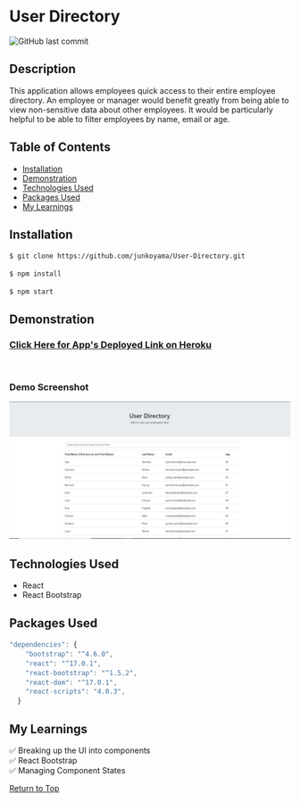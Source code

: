  # User Directory
<img alt="GitHub last commit" src="https://img.shields.io/github/last-commit/junkoyama/User-Directory">

## Description
This application allows employees quick access to their entire employee directory. An employee or manager would benefit greatly from being able to view non-sensitive data about other employees. It would be particularly helpful to be able to filter employees by name, email or age.

## Table of Contents
* [Installation](#Installation)
* [Demonstration](#Demonstration)
* [Technologies Used](#Technologies-Used)
* [Packages Used](#Technologies-Used)
* [My Learnings](#My-Learnings)


## Installation

```
$ git clone https://github.com/junkoyama/User-Directory.git

$ npm install

$ npm start
```
## Demonstration
### [Click Here for App's Deployed Link on Heroku](https://junko-user-directory.herokuapp.com/)
</br>


### Demo Screenshot
![Screenshot](assets/screenshot.JPG)

## Technologies Used
* React
* React Bootstrap
## Packages Used

```javascript
"dependencies": {
    "bootstrap": "^4.6.0",
    "react": "^17.0.1",
    "react-bootstrap": "^1.5.2",
    "react-dom": "^17.0.1",
    "react-scripts": "4.0.3",
  }
```

## My Learnings

:white_check_mark: Breaking up the UI into components
</br>
:white_check_mark: React Bootstrap
</br>
:white_check_mark: Managing Component States


[Return to Top](#Express-Note-Taker)